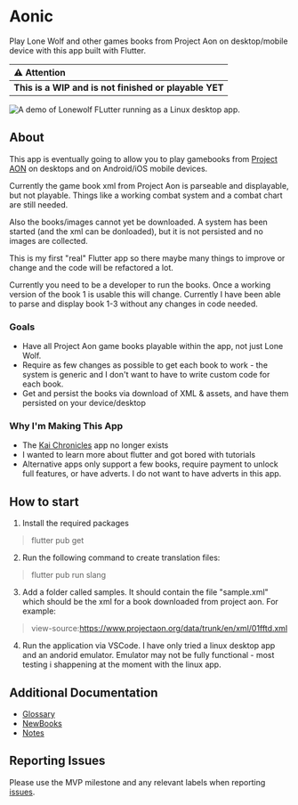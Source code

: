 # Aonic

Play Lone Wolf and other games books from Project Aon on desktop/mobile device with this app built with Flutter.

| :warning: Attention
| :----------------------------------------------------
| **This is a WIP and is not finished or playable YET**

![A demo of Lonewolf FLutter running as a Linux desktop app.](https://raw.githubusercontent.com/sketchbuch/lonewolf-flutter/main/documentation/images/preview.gif "Lonewolf Flutter")

## About

This app is eventually going to allow you to play gamebooks from [Project AON](https://www.projectaon.org/) on desktops and on Android/iOS mobile devices.

Currently the game book xml from Project Aon is parseable and displayable, but not playable. Things like a working combat system and a combat chart are still needed.

Also the books/images cannot yet be downloaded. A system has been started (and the xml can be donloaded), but it is not persisted and no images are collected.

This is my first "real" Flutter app so there maybe many things to improve or change and the code will be refactored a lot.

Currently you need to be a developer to run the books. Once a working version of the book 1 is usable this will change. Currently I have been able to parse and display book 1-3 without any changes in code needed.

### Goals

- Have all Project Aon game books playable within the app, not just Lone Wolf.
- Require as few changes as possible to get each book to work - the system is generic and I don't want to have to write custom code for each book.
- Get and persist the books via download of XML & assets, and have them persisted on your device/desktop

### Why I'm Making This App

- The [Kai Chronicles](https://github.com/tonib/kaichronicles) app no longer exists
- I wanted to learn more about flutter and got bored with tutorials
- Alternative apps only support a few books, require payment to unlock full features, or have adverts. I do not want to have adverts in this app.

## How to start

1. Install the required packages

  > flutter pub get

2. Run the following command to create translation files:

  > flutter pub run slang

3. Add a folder called samples. It should contain the file "sample.xml" which should be the xml for a book downloaded from project aon. For example:

  > view-source:<https://www.projectaon.org/data/trunk/en/xml/01fftd.xml>

4. Run the application via VSCode. I have only tried a linux desktop app and an andorid emulator. Emulator may not be fully functional - most testing i shappening at the moment with the linux app.

## Additional Documentation

- [Glossary](documentation/Glossary.md)
- [NewBooks](documentation/NewBooks.md)
- [Notes](documentation/Notes.md)

## Reporting Issues

Please use the MVP milestone and any relevant labels when reporting [issues](https://github.com/sketchbuch/lonewolf-flutter/issues).
